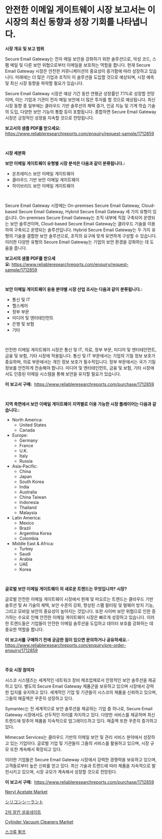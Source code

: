 <p><h1>안전한 이메일 게이트웨이 시장 보고서는 이 시장의 최신 동향과 성장 기회를 나타냅니다.</h1></p><p><strong>시장 개요 및 보고 범위</strong></p>
<p><p>Secure Email Gateway는 전자 메일 보안을 강화하기 위한 솔루션으로, 악성 코드, 스팸 메일 및 다른 보안 위협으로부터 이메일을 보호하는 역할을 합니다. 현재 Secure Email Gateway 시장은 안전한 커뮤니케이션의 중요성이 증가함에 따라 성장하고 있습니다. 미래에는 더 많은 기업과 조직이 이 솔루션을 도입할 것으로 예상되며, 시장 예측 및 최신 시장 동향을 파악할 필요가 있습니다.</p><p>Secure Email Gateway 시장은 예상 기간 동안 연평균 성장률인 7.1%로 성장할 전망이며, 이는 기업과 기관이 전자 메일 보안에 더 많은 투자를 할 것으로 예상됩니다. 최신 시장 동향 중 일부에는 클라우드 기반 솔루션의 채택 증가, 인공 지능 및 기계 학습 기술의 도입, 다양한 보안 기능의 통합 등이 포함됩니다. 종합하면 Secure Email Gateway 시장은 긍정적인 성장을 지속할 것으로 전망됩니다.</p></p>
<p><strong>보고서의 샘플 PDF를 받으세요:</strong> <a href="https://www.reliableresearchreports.com/enquiry/request-sample/1712859">https://www.reliableresearchreports.com/enquiry/request-sample/1712859</a></p>
<p>&nbsp;</p>
<p><strong>시장 세분화</strong></p>
<p><strong>보안 이메일 게이트웨이 유형별 시장 분석은 다음과 같이 분류됩니다.:</strong></p>
<p><ul><li>온프레미스 보안 이메일 게이트웨이</li><li>클라우드 기반 보안 이메일 게이트웨이</li><li>하이브리드 보안 이메일 게이트웨이</li></ul></p>
<p>&nbsp;</p>
<p><p>Secure Email Gateway 시장에는 On-premises Secure Email Gateway, Cloud-based Secure Email Gateway, Hybrid Secure Email Gateway 세 가지 유형이 있습니다. On-premises Secure Email Gateway는 조직 내부에 직접 구축되어 운영되는 보안 솔루션이며, Cloud-based Secure Email Gateway는 클라우드 기술을 이용하여 구축되고 운영되는 솔루션입니다. Hybrid Secure Email Gateway는 두 가지 유형의 기술을 결합한 보안 솔루션으로, 조직의 요구에 맞게 유연하게 구성할 수 있습니다. 이러한 다양한 유형의 Secure Email Gateway는 기업의 보안 환경을 강화하는 데 도움을 줍니다.</p></p>
<p><strong>보고서의 샘플 PDF를 받으세요:</strong>&nbsp;<a href="https://www.reliableresearchreports.com/enquiry/request-sample/1712859">https://www.reliableresearchreports.com/enquiry/request-sample/1712859</a></p>
<p>&nbsp;</p>
<p><strong> 보안 이메일 게이트웨이 응용 분야별 시장 산업 조사는 다음과 같이 분류됩니다.:</strong></p>
<p><ul><li>통신 및 IT</li><li>헬스케어</li><li>정부 부문</li><li>미디어 및 엔터테인먼트</li><li>은행 및 보험</li><li>기타</li></ul></p>
<p>&nbsp;</p>
<p><p>안전한 이메일 게이트웨이 시장은 통신 및 IT, 의료, 정부 부문, 미디어 및 엔터테인먼트, 금융 및 보험, 기타 시장에 적용됩니다. 통신 및 IT 부문에서는 기업의 기밀 정보 보호가 중요하며, 의료 부문에서는 개인 정보 보호가 필수적입니다. 정부 부문에서는 국가 기밀 정보를 안전하게 전송해야 합니다. 미디어 및 엔터테인먼트, 금융 및 보험, 기타 시장에서도 인증된 이메일 시스템을 통해 보안을 유지할 필요가 있습니다.</p></p>
<p><strong>이 보고서 구매:</strong>&nbsp; <a href="https://www.reliableresearchreports.com/purchase/1712859">https://www.reliableresearchreports.com/purchase/1712859</a></p>
<p>&nbsp;</p>
<p><strong>지역 측면에서 보안 이메일 게이트웨이 지역별로 이용 가능한 시장 플레이어는 다음과 같습니다.:</strong></p>
<p><ul>
    <li>
        North America:
        <ul>
            <li>United States</li>
            <li>Canada</li>
        </ul>
    </li>
    <li>
        Europe:
        <ul>
            <li>Germany</li>
            <li>France</li>
            <li>U.K.</li>
            <li>Italy</li>
            <li>Russia</li>
        </ul>
    </li>
    <li>
        Asia-Pacific:
        <ul>
            <li>China</li>
            <li>Japan</li>
            <li>South Korea</li>
            <li>India</li>
            <li>Australia</li>
            <li>China Taiwan</li>
            <li>Indonesia</li>
            <li>Thailand</li>
            <li>Malaysia</li>
        </ul>
    </li>
    <li>
        Latin America:
        <ul>
            <li>Mexico</li>
            <li>Brazil</li>
            <li>Argentina Korea</li>
            <li>Colombia</li>
        </ul>
    </li>
    <li>
        Middle East & Africa:
        <ul>
            <li>Turkey</li>
            <li>Saudi</li>
            <li>Arabia</li>
            <li>UAE</li>
            <li>Korea</li>
        </ul>
    </li>
    </ul></p>
<p>&nbsp;</p>
<p><strong>글로벌 보안 이메일 게이트웨이 의 새로운 트렌드는 무엇입니까? 시장?</strong></p>
<p><p>글로벌 안전한 이메일 게이트웨이 시장에서 현재 및 떠오르는 트렌드는 클라우드 기반 솔루션 및 AI 기술의 채택, 보안 수준의 강화, 향상된 스팸 필터링 및 멀웨어 방지 기능, 그리고 모바일 보안의 중요성이 높아지는 것입니다. 또한 사이버 보안 위협으로 인한 증가하는 수요로 인해 안전한 이메일 게이트웨이 시장은 빠르게 성장하고 있습니다. 이러한 트렌드들은 기업들이 안전한 이메일 솔루션을 도입하고 데이터 보호를 강화하는 데 중요한 역할을 합니다.</p></p>
<p><strong>이 보고서를 구매하기 전에 궁금한 점이 있으면 문의하거나 공유하세요.</strong>- <a href="https://www.reliableresearchreports.com/enquiry/pre-order-enquiry/1712859">https://www.reliableresearchreports.com/enquiry/pre-order-enquiry/1712859</a></p>
<p>&nbsp;</p>
<p><strong>주요 시장 참여자</strong></p>
<p><p>시스코 시스템즈는 세계적인 네트워크 장비 제조업체로서 안정적인 보안 솔루션을 제공하고 있다. 별도의 Secure Email Gateway 제품군을 보유하고 있으며 시장에서 강력한 입지를 유지하고 있다. 세계적인 기업 및 기관들이 시스코의 제품을 신뢰하고 있으며, 그들의 매출액은 꾸준히 성장하고 있다.</p><p>Symantec는 전 세계적으로 보안 솔루션을 제공하는 기업 중 하나로, Secure Email Gateway 시장에서도 선두적인 자리를 차지하고 있다. 다양한 서비스를 제공하며 최신 트렌드에 맞추어 제품을 지속적으로 업그레이드하고 있다. 매출액 또한 꾸준히 증가하고 있다.</p><p>Mimecast Services는 클라우드 기반의 이메일 보안 및 관리 서비스 분야에서 성장하고 있는 기업이다. 글로벌 기업 및 기관들이 그들의 서비스를 활용하고 있으며, 시장 규모 또한 계속해서 확장되고 있다.</p><p>이러한 기업들은 Secure Email Gateway 시장에서 강력한 경쟁력을 보유하고 있으며, 고객들로부터 높은 신뢰를 얻고 있다. 최신 기술과 트렌드에 따라 제품을 지속적으로 발전시키고 있으며, 시장 규모가 계속해서 성장할 것으로 전망된다.</p></p>
<p><strong>이 보고서 구매:</strong>&nbsp;&nbsp;<a href="https://www.reliableresearchreports.com/purchase/1712859">https://www.reliableresearchreports.com/purchase/1712859</a></p>
<p><p><a href="https://butternut-bug-553.notion.site/Neryl-Acetate-Market-Offer-Valuable-Insights-into-Market-Size-Market-Share-Market-Trends-and-Proj-c2611a71c8c947ce8d3b5fc28894ccf9">Neryl Acetate Market</a></p><p><a href="https://github.com/oqxogxyvqe90775/Market-Research-Report-List-1/blob/main/7681429186426.md">シリコンシーラント</a></p><p><a href="https://github.com/vs019sa3m8x/Market-Research-Report-List-1/blob/main/1213186186377.md">2차 알칸 설포네이트</a></p><p><a href="https://issuu.com/reportprime-2/docs/cylinder-vacuum-cleaners-market-size-2030.pptx">Cylinder Vacuum Cleaners Market</a></p><p><a href="https://github.com/lzrvbyqzftro57/Market-Research-Report-List-1/blob/main/6623851186376.md">스크류 펌프</a></p></p>
